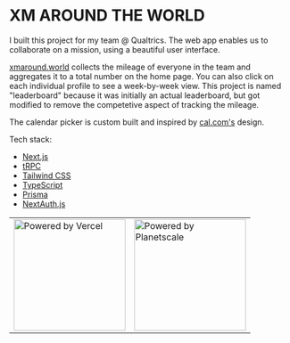 # XM AROUND THE WORLD

I built this project for my team @ Qualtrics. The web app enables us to collaborate on a mission, using a beautiful user interface.

[xmaround.world](https://www.xmaround.world/) collects the mileage of everyone in the team and aggregates it to a total number on the home page. You can also click on each individual profile to see a week-by-week view. This project is named "leaderboard" because it was initially an actual leaderboard, but got modified to remove the competetive aspect of tracking the mileage.

The calendar picker is custom built and inspired by [cal.com's](http://cal.com/) design.

Tech stack:
- [Next.js](https://nextjs.org)
- [tRPC](https://trpc.io)
- [Tailwind CSS](https://tailwindcss.com)
- [TypeScript](https://typescriptlang.org)
- [Prisma](https://prisma.io)
- [NextAuth.js](https://next-auth.js.org)




<table>
  <tr>
    <td>
      <a href="https://vercel.com/?utm_source=odicho&utm_campaign=oss" target="_parent">
        <img width="200" src="https://images.ctfassets.net/e5382hct74si/78Olo8EZRdUlcDUFQvnzG7/fa4cdb6dc04c40fceac194134788a0e2/1618983297-powered-by-vercel.svg" alt="Powered by Vercel" title="Powered by Vercel">
      </a>
    </td>
    <td>
      <a href="https://planetscale.com/" target="_parent">
        <img src="https://github.com/typehero/typehero/raw/main/media/ps-badge.png" alt="Powered by Planetscale" title="Powered by Planetscale" width="200">
      </a>
    </td>
  </tr>
</table>
